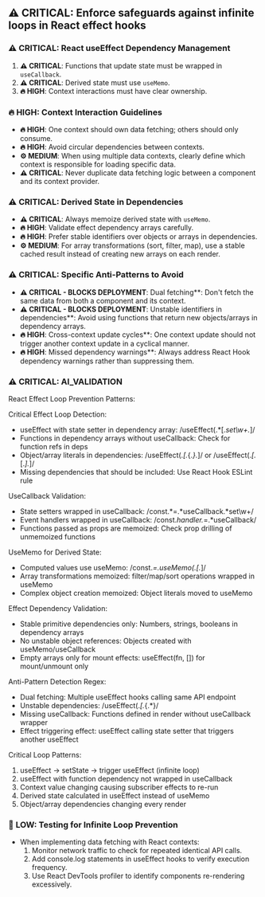 ## ⚠️ **CRITICAL**: Enforce safeguards against infinite loops in React effect hooks

### ⚠️ **CRITICAL**: React useEffect Dependency Management

1. **⚠️ CRITICAL**: Functions that update state must be wrapped in `useCallback`.
2. **⚠️ CRITICAL**: Derived state must use `useMemo`.
3. **🔥 HIGH**: Context interactions must have clear ownership.

### 🔥 **HIGH**: Context Interaction Guidelines

- **🔥 HIGH**: One context should own data fetching; others should only consume.
- **🔥 HIGH**: Avoid circular dependencies between contexts.
- **⚙️ MEDIUM**: When using multiple data contexts, clearly define which context is responsible for loading specific data.
- **⚠️ CRITICAL**: Never duplicate data fetching logic between a component and its context provider.

### ⚠️ **CRITICAL**: Derived State in Dependencies

- **⚠️ CRITICAL**: Always memoize derived state with `useMemo`.
- **🔥 HIGH**: Validate effect dependency arrays carefully.
- **🔥 HIGH**: Prefer stable identifiers over objects or arrays in dependencies.
- **⚙️ MEDIUM**: For array transformations (sort, filter, map), use a stable cached result instead of creating new arrays on each render.

### ⚠️ **CRITICAL**: Specific Anti-Patterns to Avoid

- **⚠️ CRITICAL - BLOCKS DEPLOYMENT**: Dual fetching**: Don't fetch the same data from both a component and its context.
- **⚠️ CRITICAL - BLOCKS DEPLOYMENT**: Unstable identifiers in dependencies**: Avoid using functions that return new objects/arrays in dependency arrays.
- **🔥 HIGH**: Cross-context update cycles**: One context update should not trigger another context update in a cyclical manner.
- **🔥 HIGH**: Missed dependency warnings**: Always address React Hook dependency warnings rather than suppressing them.

### ⚠️ **CRITICAL**: AI_VALIDATION

React Effect Loop Prevention Patterns:

Critical Effect Loop Detection:
- useEffect with state setter in dependency array: /useEffect\(.*\[.*set\w+.*\]/
- Functions in dependency arrays without useCallback: Check for function refs in deps
- Object/array literals in dependencies: /useEffect\(.*\[.*\{.*\}.*\]/ or /useEffect\(.*\[.*\[.*\].*\]/
- Missing dependencies that should be included: Use React Hook ESLint rule

UseCallback Validation:
- State setters wrapped in useCallback: /const.*=.*useCallback.*set\w+/
- Event handlers wrapped in useCallback: /const.*handler.*=.*useCallback/
- Functions passed as props are memoized: Check prop drilling of unmemoized functions

UseMemo for Derived State:
- Computed values use useMemo: /const.*=.*useMemo\(.*\[.*\]/
- Array transformations memoized: filter/map/sort operations wrapped in useMemo
- Complex object creation memoized: Object literals moved to useMemo

Effect Dependency Validation:
- Stable primitive dependencies only: Numbers, strings, booleans in dependency arrays
- No unstable object references: Objects created with useMemo/useCallback
- Empty arrays only for mount effects: useEffect(fn, []) for mount/unmount only

Anti-Pattern Detection Regex:
- Dual fetching: Multiple useEffect hooks calling same API endpoint
- Unstable dependencies: /useEffect\(.*\[.*\{.*\}/
- Missing useCallback: Functions defined in render without useCallback wrapper
- Effect triggering effect: useEffect calling state setter that triggers another useEffect

Critical Loop Patterns:
1. useEffect → setState → trigger useEffect (infinite loop)
2. useEffect with function dependency not wrapped in useCallback
3. Context value changing causing subscriber effects to re-run
4. Derived state calculated in useEffect instead of useMemo
5. Object/array dependencies changing every render

### 📝 **LOW**: Testing for Infinite Loop Prevention

- When implementing data fetching with React contexts:
  1. Monitor network traffic to check for repeated identical API calls.
  2. Add console.log statements in useEffect hooks to verify execution frequency.
  3. Use React DevTools profiler to identify components re-rendering excessively.
